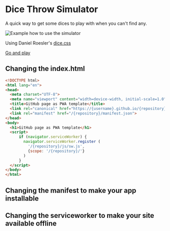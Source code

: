 # Dice Throw Simulator

A quick way to get some dices to play with when you can't find any.

![Example how to use the simulator](dice.gif)

Using Daniel Roesler's [dice.css](https://github.com/diafygi/dice-css)

[Go and play](https://codepo8.github.io/dice-throw-simulator/index.html)



## Changing the index.html

``` html
<!DOCTYPE html>
<html lang="en">
<head>
  <meta charset="UTF-8">
  <meta name="viewport" content="width=device-width, initial-scale=1.0">
  <title>GitHub page as PWA template</title>
  <link rel="canonical" href="https://{username}.github.io/{repository}/" />
  <link rel="manifest" href="/{repository}/manifest.json">
</head>
<body>
  <h1>GitHub page as PWA template</h1>
  <script>
      if (navigator.serviceWorker) {
        navigator.serviceWorker.register (
          '/{repository}/js/sw.js',
          {scope: '/{repository}/'}
        )
      }
  </script>
</body>
</html>
``` 

## Changing the manifest to make your app installable



## Changing the serviceworker to make your site available offline